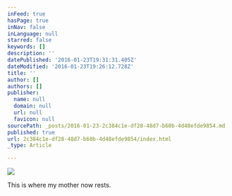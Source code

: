 ```yaml
---
inFeed: true
hasPage: true
inNav: false
inLanguage: null
starred: false
keywords: []
description: ''
datePublished: '2016-01-23T19:31:31.405Z'
dateModified: '2016-01-23T19:26:12.728Z'
title: ''
author: []
authors: []
publisher:
  name: null
  domain: null
  url: null
  favicon: null
sourcePath: _posts/2016-01-23-2c384c1e-df28-48d7-b60b-4d48efde9854.md
published: true
url: 2c384c1e-df28-48d7-b60b-4d48efde9854/index.html
_type: Article

---
```

![](https://the-grid-user-content.s3-us-west-2.amazonaws.com/024671f7-cab5-486b-b518-fe8ecb3d92bb.JPG)

This is where my mother now rests.